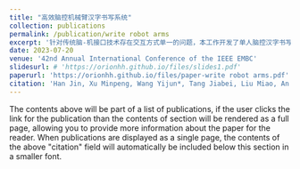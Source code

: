 ```yaml
---
title: "高效脑控机械臂汉字书写系统"
collection: publications
permalink: /publication/write robot arms
excerpt: '针对传统脑-机接口技术存在交互方式单一的问题，本工作开发了单人脑控汉字书写系统，将脑-机接口技术与机械臂相结合，实现了脑-机接口信息输出方式由一维到二维，由离散指令到平面像素，由“拼”到“写”的改变。相关研究工作以第一作者身份发表在国际生物医学工程年会IEEE EMBC。'
date: 2023-07-20 
venue: '42nd Annual International Conference of the IEEE EMBC'
slidesurl: # 'https://orionhh.github.io/files/slides1.pdf'
paperurl: 'https://orionhh.github.io/files/paper-write robot arms.pdf'
citation: 'Han Jin, Xu Minpeng, Wang Yijun*, Tang Jiabei, Liu Miao, An Xingwei, Jung Tzyy-Ping, Ming Dong*. (2020). &quot;‘Write’ but not ‘spell’ Chinese characters with a BCI-controlled robot.&quot; <i>2020 42nd Annual International Conference of the IEEE Engineering in Medicine & Biology Society (EMBC)</i>. 2020: 4741-4744.(EI: 20203809207925).'
---
```


The contents above will be part of a list of publications, if the user clicks the link for the publication than the contents of section will be rendered as a full page, allowing you to provide more information about the paper for the reader. When publications are displayed as a single page, the contents of the above "citation" field will automatically be included below this section in a smaller font.
